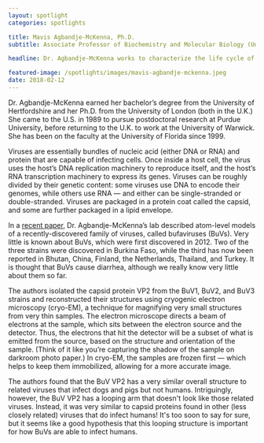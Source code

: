 ```yaml
---
layout: spotlight
categories: spotlights

title: Mavis Agbandje-McKenna, Ph.D.
subtitle: Associate Professor of Biochemistry and Molecular Biology (University of Florida)

headline: Dr. Agbandje-McKenna works to characterize the life cycle of single-stranded DNA viruses and the viral proteins that make infection possible.

featured-image: /spotlights/images/mavis-agbandje-mckenna.jpeg
date: 2018-02-12
---
```


Dr. Agbandje-McKenna earned her bachelor’s degree from the University of Hertfordshire and her Ph.D. from the University of London (both in the U.K.) She came to the U.S. in 1989 to pursue postdoctoral research at Purdue University, before returning to the U.K. to work at the University of Warwick. She has been on the faculty at the University of Florida since 1999.

Viruses are essentially bundles of nucleic acid (either DNA or RNA) and protein that are capable of infecting cells. Once inside a host cell, the virus uses the host’s DNA replication machinery to reproduce itself, and the host’s RNA transcription machinery to express its genes. Viruses can be roughly divided by their genetic content: some viruses use DNA to encode their genomes, while others use RNA — and either can be single-stranded or double-stranded. Viruses are packaged in a protein coat called the capsid, and some are further packaged in a lipid envelope.

In a <a class="light-bg" href="https://doi.org/10.1089/ten.tea.2017.0111" target="_blank" rel="noopener noreferrer">recent paper</a>, Dr. Agbandje-McKenna’s lab described atom-level models of a recently-discovered family of viruses, called bufaviruses (BuVs). Very little is known about BuVs, which were first discovered in 2012. Two of the three strains were discovered in Burkina Faso, while the third has now been reported in Bhutan, China, Finland, the Netherlands, Thailand, and Turkey. It is thought that BuVs cause diarrhea, although we really know very little about them so far.

The authors isolated the capsid protein VP2 from the BuV1, BuV2, and BuV3 strains and reconstructed their structures using cryogenic electron microscopy (cryo-EM), a technique for magnifying very small structures from very thin samples. The electron microscope directs a beam of electrons at the sample, which sits between the electron source and the detector. Thus, the electrons that hit the detector will be a subset of what is emitted from the source, based on the structure and orientation of the sample. (Think of it like you’re capturing the shadow of the sample on darkroom photo paper.) In cryo-EM, the samples are frozen first — which helps to keep them immobilized, allowing for a more accurate image.

The authors found that the BuV VP2 has a very similar overall structure to related viruses that infect dogs and pigs but not humans. Intriguingly, however, the BuV VP2 has a looping arm that doesn't look like those related viruses. Instead, it was very similar to capsid proteins found in other (less closely related) viruses that do infect humans! It's too soon to say for sure, but it seems like a good hypothesis that this looping structure is important for how BuVs are able to infect humans.